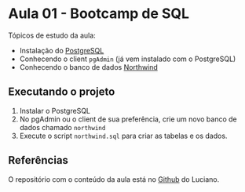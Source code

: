 # Aula 01 - Bootcamp de SQL

Tópicos de estudo da aula:
- Instalação do [PostgreSQL](https://www.postgresql.org/download/)
- Conhecendo o client `pgAdmin` (já vem instalado com o PostgreSQL)
- Conhecendo o banco de dados [Northwind](https://github.com/pthom/northwind_psql)

## Executando o projeto

1. Instalar o PostgreSQL
2. No pgAdmin ou o client de sua preferência, crie um novo banco de dados chamado `northwind`
3. Execute o script `northwind.sql` para criar as tabelas e os dados.

## Referências

O repositório com o conteúdo da aula está no [Github](https://github.com/lvgalvao/data-engineering-roadmap/tree/main/Bootcamp%20-%20SQL%20e%20Analytics/Aula-01) do Luciano.
